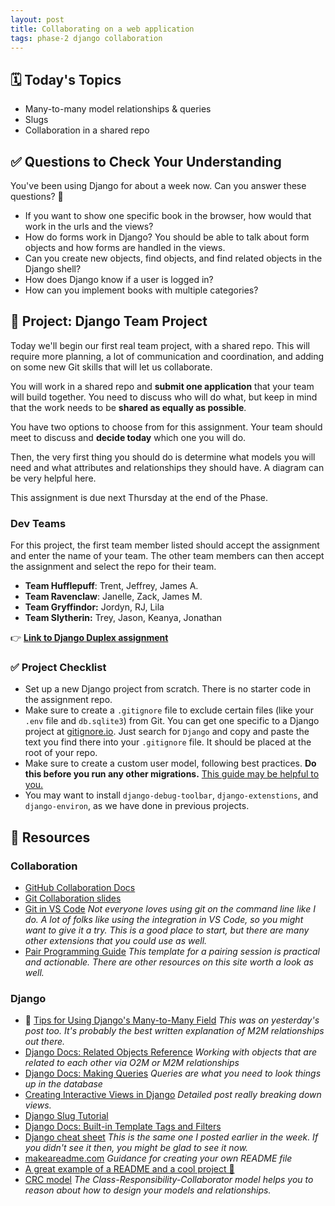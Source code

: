 ```yaml
---
layout: post
title: Collaborating on a web application
tags: phase-2 django collaboration
---
```


## 🗓️ Today's Topics

- Many-to-many model relationships & queries
- Slugs
- Collaboration in a shared repo

## ✅ Questions to Check Your Understanding

You've been using Django for about a week now. Can you answer these questions? 🤔

- If you want to show one specific book in the browser, how would that work in the urls and the views?
- How do forms work in Django? You should be able to talk about form objects and how forms are handled in the views.
- Can you create new objects, find objects, and find related objects in the Django shell?
- How does Django know if a user is logged in?
- How can you implement books with multiple categories?

## 🎯 Project: Django Team Project

Today we'll begin our first real team project, with a shared repo. This will require more planning, a lot of communication and coordination, and adding on some new Git skills that will let us collaborate.

You will work in a shared repo and **submit one application** that your team will build together. You need to discuss who will do what, but keep in mind that the work needs to be **shared as equally as possible**.

You have two options to choose from for this assignment. Your team should meet to discuss and **decide today** which one you will do.

Then, the very first thing you should do is determine what models you will need and what attributes and relationships they should have. A diagram can be very helpful here.

This assignment is due next Thursday at the end of the Phase.

### Dev Teams

For this project, the first team member listed should accept the assignment and enter the name of your team. The other team members can then accept the assignment and select the repo for their team.

- **Team Hufflepuff**: Trent, Jeffrey, James A.
- **Team Ravenclaw**: Janelle, Zack, James M.
- **Team Gryffindor:** Jordyn, RJ, Lila
- **Team Slytherin:** Trey, Jason, Keanya, Jonathan

👉 [**Link to Django Duplex assignment**](https://classroom.github.com/a/Nn2bJDtc)

### ✅ Project Checklist

- Set up a new Django project from scratch. There is no starter code in the assignment repo.
- Make sure to create a `.gitignore` file to exclude certain files (like your `.env` file and `db.sqlite3`) from Git. You can get one specific to a Django project at [gitignore.io](https://www.toptal.com/developers/gitignore). Just search for `Django` and copy and paste the text you find there into your `.gitignore` file. It should be placed at the root of your repo.
- Make sure to create a custom user model, following best practices. **Do this before you run any other migrations.** [This guide may be helpful to you.](https://learndjango.com/tutorials/django-custom-user-model)
- You may want to install `django-debug-toolbar`, `django-extenstions`, and `django-environ`, as we have done in previous projects.

## 🔖 Resources

### Collaboration

- [GitHub Collaboration Docs](https://docs.github.com/en/github/collaborating-with-issues-and-pull-requests)
- [Git Collaboration slides](https://slides.com/amy_nc/git-collaboration/)
- [Git in VS Code](https://code.visualstudio.com/docs/introvideos/versioncontrol) _Not everyone loves using git on the command line like I do.  A lot of folks like using the integration in VS Code, so you might want to give it a try. This is a good place to start, but there are many other extensions that you could use as well._
- [Pair Programming Guide](https://tuple.app/pair-programming-guide/template) _This template for a pairing session is practical and actionable. There are other resources on this site worth a look as well._

### Django

- 🍕 [Tips for Using Django's Many-to-Many Field](https://www.revsys.com/tidbits/tips-using-djangos-manytomanyfield/) _This was on yesterday's post too. It's probably the best written explanation of M2M relationships out there._
- [Django Docs: Related Objects Reference](https://docs.djangoproject.com/en/3.0/ref/models/relations/) _Working with objects that are related to each other via O2M or M2M relationships_
- [Django Docs: Making Queries](https://docs.djangoproject.com/en/3.2/topics/db/queries/) _Queries are what you need to look things up in the database_
- [Creating Interactive Views in Django](https://hackersandslackers.com/creating-django-views/) _Detailed post really breaking down views._
- [Django Slug Tutorial](https://learndjango.com/tutorials/django-slug-tutorial)
- [Django Docs: Built-in Template Tags and Filters](https://docs.djangoproject.com/en/3.0/ref/templates/builtins/)
- [Django cheat sheet](https://github.com/lucrae/django-cheat-sheet) _This is the same one I posted earlier in the week. If you didn't see it then, you might be glad to see it now._
- [makeareadme.com](https://www.makeareadme.com/) _Guidance for creating your own README file_
- [A great example of a README and a cool project 🏒](https://github.com/minter/tesla_puck)
- [CRC model](http://agilemodeling.com/artifacts/crcModel.htm) _The Class-Responsibility-Collaborator model helps you to reason about how to design your models and relationships._
